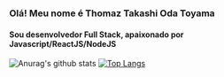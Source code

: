 ### Olá! Meu nome é Thomaz Takashi Oda Toyama

#### Sou desenvolvedor Full Stack, apaixonado por Javascript/ReactJS/NodeJS

![Anurag's github stats](https://github-readme-stats.vercel.app/api?username=thomazot&theme=dark&count_private=true&show_icons=true&title_color=ffffff&icon_color=ffffff&line_height=20)
[![Top Langs](https://github-readme-stats.vercel.app/api/top-langs/?username=thomazot&theme=dark&layout=compact&show_icons=true&title_color=ffffff&icon_color=ffffff)](https://github.com/anuraghazra/github-readme-stats)
